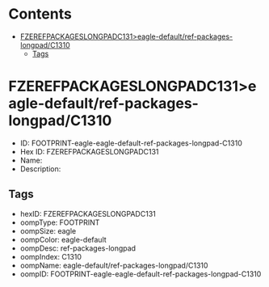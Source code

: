 



Contents
========

* [FZEREFPACKAGESLONGPADC131>eagle-default/ref-packages-longpad/C1310](#fzerefpackageslongpadc131eagle-defaultref-packages-longpadc1310)
	* [Tags](#tags)

# FZEREFPACKAGESLONGPADC131>eagle-default/ref-packages-longpad/C1310

- ID: FOOTPRINT-eagle-eagle-default-ref-packages-longpad-C1310
- Hex ID: FZEREFPACKAGESLONGPADC131
- Name: 
- Description: 

## Tags

- hexID: FZEREFPACKAGESLONGPADC131
- oompType: FOOTPRINT
- oompSize: eagle
- oompColor: eagle-default
- oompDesc: ref-packages-longpad
- oompIndex: C1310
- oompName: eagle-default/ref-packages-longpad/C1310
- oompID: FOOTPRINT-eagle-eagle-default-ref-packages-longpad-C1310
